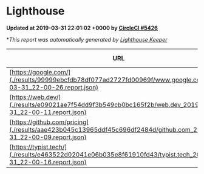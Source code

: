 
# Lighthouse

**Updated at 2019-03-31 22:01:02 +0000 by [CircleCI #5426](https://circleci.com/gh/ItinerisLtd/lighthouse-keeper-example/5426)**

**This report was automatically generated by [Lighthouse Keeper](https://github.com/itinerisltd/lighthouse-keeper)*

| URL | Performance | Accessibility | Best Practices | SEO | PWA | Updated At |
| --- | --- | --- | --- | --- | --- | --- |
| [https://google.com/](./results/99999ebcfdb78df077ad2727fd00969f/www.google.com_2019-03-31_22-00-26.report.json) | 0.95 | 0.71 | 0.93 | 0.82 | 0.58 | 2019-03-31T22:00:26.629Z |
| [https://web.dev/](./results/e09021ae7f54dd9f3b549cb0bc165f2b/web.dev_2019-03-31_22-00-11.report.json) | 0.98 | 0.93 | 1 | 0.96 | 1 | 2019-03-31T22:00:11.914Z |
| [https://github.com/pricing](./results/aae423b045c13965ddf45c696df2484d/github.com_2019-03-31_22-00-09.report.json) | 0.88 | 0.89 | 0.93 | 0.9 | 0.58 | 2019-03-31T22:00:09.392Z |
| [https://typist.tech/](./results/e463522d02041e06b035e8f61910fd43/typist.tech_2019-03-31_22-00-16.report.json) | 1 |  |  |  |  | 2019-03-31T22:00:16.668Z |
